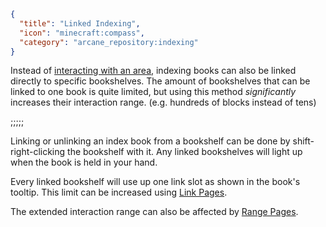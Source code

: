 ```json
{
  "title": "Linked Indexing",
  "icon": "minecraft:compass",
  "category": "arcane_repository:indexing"
}
```

Instead of [interacting with an area](^arcane_repository:indexing/mode_area), 
indexing books can also be linked directly to specific bookshelves. 
The amount of bookshelves that can be linked to one book is quite limited, 
but using this method *significantly* increases their interaction range. (e.g. hundreds of blocks instead of tens)

;;;;;

Linking or unlinking an index book from a bookshelf can be done by 
shift-right-clicking the bookshelf with it.
Any linked bookshelves will light up when the book is held in your hand.


Every linked bookshelf will use up one link slot as shown in the book's tooltip.
This limit can be increased using [Link Pages](^arcane_repository:indexing/attribute_links).


The extended interaction range can also be affected by [Range Pages](^arcane_repository:indexing/attribute_range).